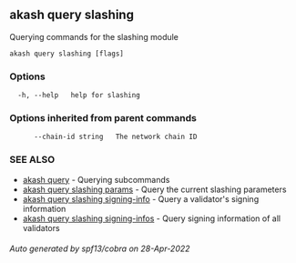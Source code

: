 ## akash query slashing

Querying commands for the slashing module

```
akash query slashing [flags]
```

### Options

```
  -h, --help   help for slashing
```

### Options inherited from parent commands

```
      --chain-id string   The network chain ID
```

### SEE ALSO

* [akash query](akash_query.md)	 - Querying subcommands
* [akash query slashing params](akash_query_slashing_params.md)	 - Query the current slashing parameters
* [akash query slashing signing-info](akash_query_slashing_signing-info.md)	 - Query a validator's signing information
* [akash query slashing signing-infos](akash_query_slashing_signing-infos.md)	 - Query signing information of all validators

###### Auto generated by spf13/cobra on 28-Apr-2022

